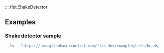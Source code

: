 ::: flet.ShakeDetector

## Examples

### Shake detector sample

```python
--8<-- "https://raw.githubusercontent.com/flet-dev/examples/refs/heads/v1-docs/python/controls/"
```

